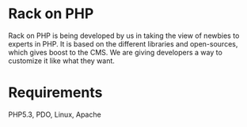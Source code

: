 Rack on PHP
===========

Rack on PHP is being developed by us in taking the view of newbies to experts in PHP. It is based on the different libraries and open-sources, which gives boost to the CMS. We are giving developers a way to customize it like what they want. 

Requirements
===============
PHP5.3, PDO, Linux, Apache

